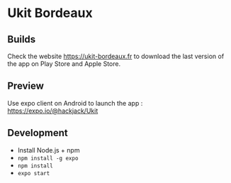 # Ukit Bordeaux

## Builds

Check the website https://ukit-bordeaux.fr to download the last version of the app on Play Store and Apple Store.

## Preview

Use expo client on Android to launch the app : https://expo.io/@hackjack/Ukit

## Development

- Install Node.js + npm
- `npm install -g expo`
- `npm install`
- `expo start`
